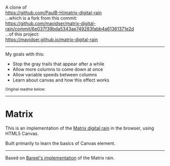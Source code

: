 <p>A clone of 
<br /><a href="https://github.com/PaulB-H/matrix-digital-rain" target="_blank">https://github.com/PaulB-H/matrix-digital-rain</a>
<br />...which is a fork from this commit:
<br /><a href="https://github.com/mavidser/matrix-digital-rain/commit/6e037f39bda5343ae749283fabb4a61361371e2d" target="_blank">https://github.com/mavidser/matrix-digital-rain/commit/6e037f39bda5343ae749283fabb4a61361371e2d</a>
<br />...of this project:
<br /><a href="https://mavidser.github.io/matrix-digital-rain" target="_blank">https://mavidser.github.io/matrix-digital-rain</a></p>

<hr />

<p>My goals with this:</p>
<ul>
<li>Stop the gray trails that appear after a while</li>
<li>Allow more columns to come down at once</li>
<li>Allow variable speeds between columns</li>
<li>Learn about canvas and how this effect works</li>
</ul>

<sub>Original readme below:</sub>

<hr />

# Matrix

This is an implementation of the [Matrix digital rain](http://en.wikipedia.org/wiki/Matrix_digital_rain) in the browser, using HTML5 Canvas.

Built primarily to learn the basics of Canvas element.

---

Based on [Bareel's implementation](http://runnable.com/VIo70Vp1oIZ_yxO9/matrix-rain-html5-canvas-javascript-css) of the Matrix rain.
